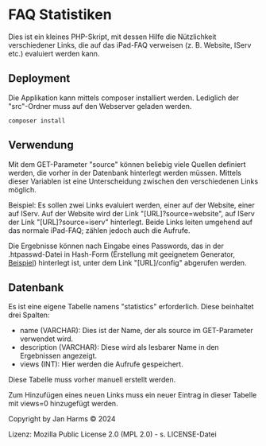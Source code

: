 # FAQ Statistiken

Dies ist ein kleines PHP-Skript, mit dessen Hilfe die Nützlichkeit verschiedener Links, die auf das iPad-FAQ verweisen (z. B. Website, IServ etc.) evaluiert werden kann.

## Deployment

Die Applikation kann mittels composer installiert werden. Lediglich der "src"-Ordner muss auf den Webserver geladen werden.

````
composer install
````

## Verwendung

Mit dem GET-Parameter "source" können beliebig viele Quellen definiert werden, die vorher in der Datenbank hinterlegt werden müssen. Mittels dieser Variablen ist eine Unterscheidung zwischen den verschiedenen Links möglich. 

Beispiel: Es sollen zwei Links evaluiert werden, einer auf der Website, einer auf IServ. Auf der Website wird der Link "[URL]?source=website", auf IServ der Link "[URL]?source=iserv" hinterlegt. Beide Links leiten umgehend auf das normale iPad-FAQ; zählen jedoch auch die Aufrufe.

Die Ergebnisse können nach Eingabe eines Passwords, das in der .htpasswd-Datei in Hash-Form (Erstellung mit geeignetem Generator, [Beispiel](https://htpasswdgenerator.de/)) hinterlegt ist, unter dem Link "[URL]/config" abgerufen werden.

## Datenbank

Es ist eine eigene Tabelle namens "statistics" erforderlich. Diese beinhaltet drei Spalten:

- name (VARCHAR): Dies ist der Name, der als source im GET-Parameter verwendet wird.
- description (VARCHAR): Diese wird als lesbarer Name in den Ergebnissen angezeigt.
- views (INT): Hier werden die Aufrufe gespeichert.

Diese Tabelle muss vorher manuell erstellt werden. 

Zum Hinzufügen eines neuen Links muss ein neuer Eintrag in dieser Tabelle mit views=0 hinzugefügt werden.

Copyright by Jan Harms © 2024

Lizenz: Mozilla Public License 2.0 (MPL 2.0) - s. LICENSE-Datei